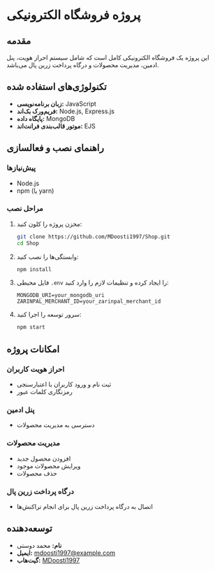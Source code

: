 # پروژه فروشگاه الکترونیکی

## مقدمه
این پروژه یک فروشگاه الکترونیکی کامل است که شامل سیستم احراز هویت، پنل ادمین، مدیریت محصولات و درگاه پرداخت زرین پال می‌باشد.

## تکنولوژی‌های استفاده شده
- **زبان برنامه‌نویسی:** JavaScript
- **فریم‌ورک بک‌اند:** Node.js, Express.js
- **پایگاه داده:** MongoDB
- **موتور قالب‌بندی فرانت‌اند:** EJS

## راهنمای نصب و فعالسازی

### پیش‌نیازها
- Node.js
- npm (یا yarn)

### مراحل نصب
1. مخزن پروژه را کلون کنید:
    ```bash
    git clone https://github.com/MDoosti1997/Shop.git
    cd Shop
    ```

2. وابستگی‌ها را نصب کنید:
    ```bash
    npm install
    ```

3. فایل محیطی `.env` را ایجاد کرده و تنظیمات لازم را وارد کنید:
    ```
    MONGODB_URI=your_mongodb_uri
    ZARINPAL_MERCHANT_ID=your_zarinpal_merchant_id
    ```

4. سرور توسعه را اجرا کنید:
    ```bash
    npm start
    ```

## امکانات پروژه
### احراز هویت کاربران
- ثبت نام و ورود کاربران با اعتبارسنجی
- رمزنگاری کلمات عبور

### پنل ادمین
- دسترسی به مدیریت محصولات

### مدیریت محصولات
- افزودن محصول جدید
- ویرایش محصولات موجود
- حذف محصولات

### درگاه پرداخت زرین پال
- اتصال به درگاه پرداخت زرین پال برای انجام تراکنش‌ها

## توسعه‌دهنده
- **نام:** محمد دوستی
- **ایمیل:** mdoosti1997@example.com
- **گیت‌هاب:** [MDoosti1997](https://github.com/MDoosti1997)

